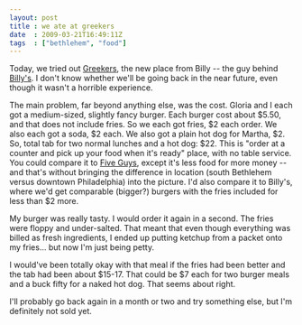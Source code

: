 ```yaml
---
layout: post
title : we ate at greekers
date  : 2009-03-21T16:49:11Z
tags  : ["bethlehem", "food"]
---
```

Today, we tried out [Greekers](http://gotogreekers.com/), the new place from Billy -- the guy behind [Billy's](http://www.billysdiner.com/).  I don't know whether we'll be going back in the near future, even though it wasn't a horrible experience.

The main problem, far beyond anything else, was the cost.  Gloria and I each got a medium-sized, slightly fancy burger.  Each burger cost about $5.50, and that does not include fries.  So we each got fries, $2 each order.  We also each got a soda, $2 each.  We also got a plain hot dog for Martha, $2.  So, total tab for two normal lunches and a hot dog: $22.  This is "order at a counter and pick up your food when it's ready" place, with no table service. You could compare it to [Five Guys](http://www.fiveguys.com/home.aspx), except it's less food for more money -- and that's without bringing the difference in location (south Bethlehem versus downtown Philadelphia) into the picture.  I'd also compare it to Billy's, where we'd get comparable (bigger?) burgers with the fries included for less than $2 more.

My burger was really tasty.  I would order it again in a second.  The fries were floppy and under-salted.  That meant that even though everything was billed as fresh ingredients, I ended up putting ketchup from a packet onto my fries... but now I'm just being petty.

I would've been totally okay with that meal if the fries had been better and the tab had been about $15-17.  That could be $7 each for two burger meals and a buck fifty for a naked hot dog.  That seems about right.

I'll probably go back again in a month or two and try something else, but I'm definitely not sold yet.
